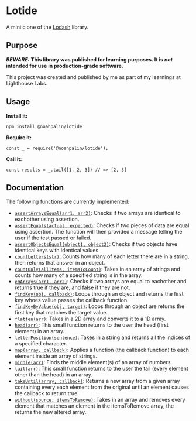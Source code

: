 # Lotide

A mini clone of the [Lodash](https://lodash.com) library.

## Purpose

**_BEWARE:_ This library was published for learning purposes. It is _not_ intended for use in production-grade software.**

This project was created and published by me as part of my learnings at Lighthouse Labs. 

## Usage

**Install it:**

`npm install @noahpalin/lotide`

**Require it:**

`const _ = require('@noahpalin/lotide');`

**Call it:**

`const results = _.tail([1, 2, 3]) // => [2, 3]`

## Documentation

The following functions are currently implemented:

* [`assertArraysEqual(arr1, arr2)`](https://github.com/NoahPalin/lotide/blob/master/assertArraysEqual.js): Checks if two arrays are identical to eachother using assertion.
* [`assertEquals(actual, expected)`](https://github.com/NoahPalin/lotide/blob/master/assertEqual.js): Checks if two pieces of data are equal using assertion. The function will then provided a message telling the user if the test passed or failed.
* [`assertObjectsEqual(object1, object2)`](https://github.com/NoahPalin/lotide/blob/master/assertObjectsEqual.js): Checks if two objects have identical keys with identical values.
* [`countLetters(str)`](https://github.com/NoahPalin/lotide/blob/master/countLetters.js): Counts how many of each letter there are in a string, then returns that answer in an object.
* [`countOnly(allItems, itemsToCount)`](https://github.com/NoahPalin/lotide/blob/master/countOnly.js): Takes in an array of strings and counts how many of a specified string is in the array.
* [`eqArrays(arr1, arr2)`](https://github.com/NoahPalin/lotide/blob/master/eqArrays.js): Checks if two arrays are equal to eachother and returns true if they are, and false if they are not.
* [`findKey(obj, callback)`](https://github.com/NoahPalin/lotide/blob/master/findKey.js): Loops through an object and returns the first key whoes vallue passes the callback function.
* [`findKeyByValue(obj, target)`](https://github.com/NoahPalin/lotide/blob/master/findKeyByValue.js): Loops through an object are returns the first key that matches the target value.
* [`flatten(arr)`](https://github.com/NoahPalin/lotide/blob/master/flatten.js): Takes in a 2D array and converts it to a 1D array.
* [`head(arr)`](https://github.com/NoahPalin/lotide/blob/master/head.js): This small function returns to the user the head (first element) in an array.
* [`letterPosition(sentence)`](https://github.com/NoahPalin/lotide/blob/master/letterPosition.js): Takes in a string and returns all the indices of a specified character.
* [`map(array, callback)`](https://github.com/NoahPalin/lotide/blob/master/map.js): Applies a function (the callback function) to each element inside an array of strings.
* [`middle(arr)`](https://github.com/NoahPalin/lotide/blob/master/middle.js): Finds the middle element(s) of an array of numbers.
* [`tail(arr)`](https://github.com/NoahPalin/lotide/blob/master/tail.js): This small function returns to the user the tail (every element other than the head) in an array.
* [`takeUntil(array, callback)`](https://github.com/NoahPalin/lotide/blob/master/takeUntil.js): Returns a new array from a given array containing every each element from the original until an element causes the callback to return true.
* [`without(source, itemsToRemove)`](https://github.com/NoahPalin/lotide/blob/master/without.js): Takes in an array and removes every element that matches an element in the itemsToRemove array, the returns the new altered array.